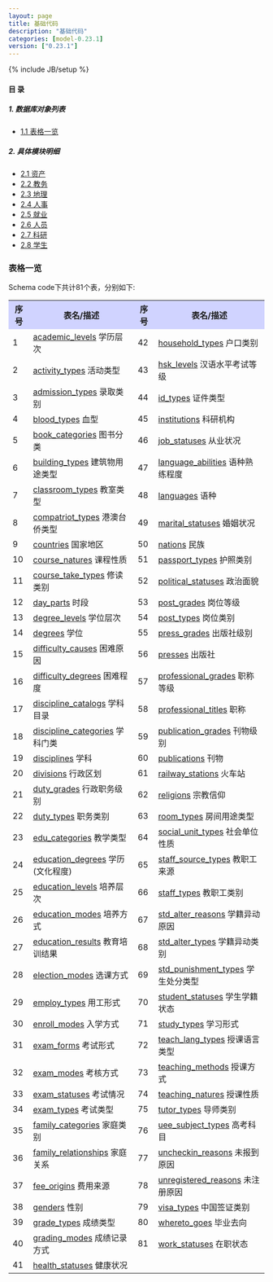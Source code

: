 ```yaml
---
layout: page
title: 基础代码 
description: "基础代码"
categories: [model-0.23.1]
version: ["0.23.1"]
---
```

{% include JB/setup %}

#### 目 录

##### 1. 数据库对象列表
  * [1.1 表格一览](index.html#表格一览)

##### 2. 具体模块明细
* [2.1 资产](asset.html)
* [2.2 教务](edu.html)
* [2.3 地理](geo.html)
* [2.4 人事](hr.html)
* [2.5 就业](job.html)
* [2.6 人员](person.html)
* [2.7 科研](sin.html)
* [2.8 学生](std.html)

### 表格一览
Schema code下共计81个表，分别如下:

<table class="table table-bordered table-striped table-condensed">
  <tr>
    <th style="background-color:#D0D3FF">序号</th>
    <th style="background-color:#D0D3FF">表名/描述</th>
    <th style="background-color:#D0D3FF">序号</th>
    <th style="background-color:#D0D3FF">表名/描述</th>
  </tr>
  <tr>
    <td>1</td>
    <td><a href="edu.html#表格-academic_levels-学历层次">academic_levels</a> 学历层次</td>
    <td>42</td>
    <td><a href="person.html#表格-household_types-户口类别">household_types</a> 户口类别</td>
  </tr>
  <tr>
    <td>2</td>
    <td><a href="edu.html#表格-activity_types-活动类型">activity_types</a> 活动类型</td>
    <td>43</td>
    <td><a href="edu.html#表格-hsk_levels-汉语水平考试等级">hsk_levels</a> 汉语水平考试等级</td>
  </tr>
  <tr>
    <td>3</td>
    <td><a href="edu.html#表格-admission_types-录取类别">admission_types</a> 录取类别</td>
    <td>44</td>
    <td><a href="person.html#表格-id_types-证件类型">id_types</a> 证件类型</td>
  </tr>
  <tr>
    <td>4</td>
    <td><a href="person.html#表格-blood_types-血型">blood_types</a> 血型</td>
    <td>45</td>
    <td><a href="edu.html#表格-institutions-科研机构">institutions</a> 科研机构</td>
  </tr>
  <tr>
    <td>5</td>
    <td><a href="sin.html#表格-book_categories-图书分类">book_categories</a> 图书分类</td>
    <td>46</td>
    <td><a href="person.html#表格-job_statuses-从业状况">job_statuses</a> 从业状况</td>
  </tr>
  <tr>
    <td>6</td>
    <td><a href="asset.html#表格-building_types-建筑物用途类型">building_types</a> 建筑物用途类型</td>
    <td>47</td>
    <td><a href="edu.html#表格-language_abilities-语种熟练程度">language_abilities</a> 语种熟练程度</td>
  </tr>
  <tr>
    <td>7</td>
    <td><a href="edu.html#表格-classroom_types-教室类型">classroom_types</a> 教室类型</td>
    <td>48</td>
    <td><a href="edu.html#表格-languages-语种">languages</a> 语种</td>
  </tr>
  <tr>
    <td>8</td>
    <td><a href="person.html#表格-compatriot_types-港澳台侨类型">compatriot_types</a> 港澳台侨类型</td>
    <td>49</td>
    <td><a href="person.html#表格-marital_statuses-婚姻状况">marital_statuses</a> 婚姻状况</td>
  </tr>
  <tr>
    <td>9</td>
    <td><a href="geo.html#表格-countries-国家地区">countries</a> 国家地区</td>
    <td>50</td>
    <td><a href="person.html#表格-nations-民族">nations</a> 民族</td>
  </tr>
  <tr>
    <td>10</td>
    <td><a href="edu.html#表格-course_natures-课程性质">course_natures</a> 课程性质</td>
    <td>51</td>
    <td><a href="person.html#表格-passport_types-护照类别">passport_types</a> 护照类别</td>
  </tr>
  <tr>
    <td>11</td>
    <td><a href="edu.html#表格-course_take_types-修读类别">course_take_types</a> 修读类别</td>
    <td>52</td>
    <td><a href="person.html#表格-political_statuses-政治面貌">political_statuses</a> 政治面貌</td>
  </tr>
  <tr>
    <td>12</td>
    <td><a href="edu.html#表格-day_parts-时段">day_parts</a> 时段</td>
    <td>53</td>
    <td><a href="job.html#表格-post_grades-岗位等级">post_grades</a> 岗位等级</td>
  </tr>
  <tr>
    <td>13</td>
    <td><a href="edu.html#表格-degree_levels-学位层次">degree_levels</a> 学位层次</td>
    <td>54</td>
    <td><a href="job.html#表格-post_types-岗位类别">post_types</a> 岗位类别</td>
  </tr>
  <tr>
    <td>14</td>
    <td><a href="edu.html#表格-degrees-学位">degrees</a> 学位</td>
    <td>55</td>
    <td><a href="sin.html#表格-press_grades-出版社级别">press_grades</a> 出版社级别</td>
  </tr>
  <tr>
    <td>15</td>
    <td><a href="person.html#表格-difficulty_causes-困难原因">difficulty_causes</a> 困难原因</td>
    <td>56</td>
    <td><a href="sin.html#表格-presses-出版社">presses</a> 出版社</td>
  </tr>
  <tr>
    <td>16</td>
    <td><a href="person.html#表格-difficulty_degrees-困难程度">difficulty_degrees</a> 困难程度</td>
    <td>57</td>
    <td><a href="job.html#表格-professional_grades-职称等级">professional_grades</a> 职称等级</td>
  </tr>
  <tr>
    <td>17</td>
    <td><a href="edu.html#表格-discipline_catalogs-学科目录">discipline_catalogs</a> 学科目录</td>
    <td>58</td>
    <td><a href="job.html#表格-professional_titles-职称">professional_titles</a> 职称</td>
  </tr>
  <tr>
    <td>18</td>
    <td><a href="edu.html#表格-discipline_categories-学科门类">discipline_categories</a> 学科门类</td>
    <td>59</td>
    <td><a href="sin.html#表格-publication_grades-刊物级别">publication_grades</a> 刊物级别</td>
  </tr>
  <tr>
    <td>19</td>
    <td><a href="edu.html#表格-disciplines-学科">disciplines</a> 学科</td>
    <td>60</td>
    <td><a href="sin.html#表格-publications-刊物">publications</a> 刊物</td>
  </tr>
  <tr>
    <td>20</td>
    <td><a href="geo.html#表格-divisions-行政区划">divisions</a> 行政区划</td>
    <td>61</td>
    <td><a href="geo.html#表格-railway_stations-火车站">railway_stations</a> 火车站</td>
  </tr>
  <tr>
    <td>21</td>
    <td><a href="job.html#表格-duty_grades-行政职务级别">duty_grades</a> 行政职务级别</td>
    <td>62</td>
    <td><a href="person.html#表格-religions-宗教信仰">religions</a> 宗教信仰</td>
  </tr>
  <tr>
    <td>22</td>
    <td><a href="job.html#表格-duty_types-职务类别">duty_types</a> 职务类别</td>
    <td>63</td>
    <td><a href="asset.html#表格-room_types-房间用途类型">room_types</a> 房间用途类型</td>
  </tr>
  <tr>
    <td>23</td>
    <td><a href="edu.html#表格-edu_categories-教学类型">edu_categories</a> 教学类型</td>
    <td>64</td>
    <td><a href="job.html#表格-social_unit_types-社会单位性质">social_unit_types</a> 社会单位性质</td>
  </tr>
  <tr>
    <td>24</td>
    <td><a href="edu.html#表格-education_degrees-学历(文化程度)">education_degrees</a> 学历(文化程度)</td>
    <td>65</td>
    <td><a href="hr.html#表格-staff_source_types-教职工来源">staff_source_types</a> 教职工来源</td>
  </tr>
  <tr>
    <td>25</td>
    <td><a href="edu.html#表格-education_levels-培养层次">education_levels</a> 培养层次</td>
    <td>66</td>
    <td><a href="hr.html#表格-staff_types-教职工类别">staff_types</a> 教职工类别</td>
  </tr>
  <tr>
    <td>26</td>
    <td><a href="edu.html#表格-education_modes-培养方式">education_modes</a> 培养方式</td>
    <td>67</td>
    <td><a href="std.html#表格-std_alter_reasons-学籍异动原因">std_alter_reasons</a> 学籍异动原因</td>
  </tr>
  <tr>
    <td>27</td>
    <td><a href="edu.html#表格-education_results-教育培训结果">education_results</a> 教育培训结果</td>
    <td>68</td>
    <td><a href="std.html#表格-std_alter_types-学籍异动类别">std_alter_types</a> 学籍异动类别</td>
  </tr>
  <tr>
    <td>28</td>
    <td><a href="edu.html#表格-election_modes-选课方式">election_modes</a> 选课方式</td>
    <td>69</td>
    <td><a href="std.html#表格-std_punishment_types-学生处分类型">std_punishment_types</a> 学生处分类型</td>
  </tr>
  <tr>
    <td>29</td>
    <td><a href="hr.html#表格-employ_types-用工形式">employ_types</a> 用工形式</td>
    <td>70</td>
    <td><a href="std.html#表格-student_statuses-学生学籍状态">student_statuses</a> 学生学籍状态</td>
  </tr>
  <tr>
    <td>30</td>
    <td><a href="edu.html#表格-enroll_modes-入学方式">enroll_modes</a> 入学方式</td>
    <td>71</td>
    <td><a href="edu.html#表格-study_types-学习形式">study_types</a> 学习形式</td>
  </tr>
  <tr>
    <td>31</td>
    <td><a href="edu.html#表格-exam_forms-考试形式">exam_forms</a> 考试形式</td>
    <td>72</td>
    <td><a href="edu.html#表格-teach_lang_types-授课语言类型">teach_lang_types</a> 授课语言类型</td>
  </tr>
  <tr>
    <td>32</td>
    <td><a href="edu.html#表格-exam_modes-考核方式">exam_modes</a> 考核方式</td>
    <td>73</td>
    <td><a href="edu.html#表格-teaching_methods-授课方式">teaching_methods</a> 授课方式</td>
  </tr>
  <tr>
    <td>33</td>
    <td><a href="edu.html#表格-exam_statuses-考试情况">exam_statuses</a> 考试情况</td>
    <td>74</td>
    <td><a href="edu.html#表格-teaching_natures-授课性质">teaching_natures</a> 授课性质</td>
  </tr>
  <tr>
    <td>34</td>
    <td><a href="edu.html#表格-exam_types-考试类型">exam_types</a> 考试类型</td>
    <td>75</td>
    <td><a href="job.html#表格-tutor_types-导师类别">tutor_types</a> 导师类别</td>
  </tr>
  <tr>
    <td>35</td>
    <td><a href="person.html#表格-family_categories-家庭类别">family_categories</a> 家庭类别</td>
    <td>76</td>
    <td><a href="std.html#表格-uee_subject_types-高考科目">uee_subject_types</a> 高考科目</td>
  </tr>
  <tr>
    <td>36</td>
    <td><a href="person.html#表格-family_relationships-家庭关系">family_relationships</a> 家庭关系</td>
    <td>77</td>
    <td><a href="std.html#表格-uncheckin_reasons-未报到原因">uncheckin_reasons</a> 未报到原因</td>
  </tr>
  <tr>
    <td>37</td>
    <td><a href="std.html#表格-fee_origins-费用来源">fee_origins</a> 费用来源</td>
    <td>78</td>
    <td><a href="std.html#表格-unregistered_reasons-未注册原因">unregistered_reasons</a> 未注册原因</td>
  </tr>
  <tr>
    <td>38</td>
    <td><a href="person.html#表格-genders-性别">genders</a> 性别</td>
    <td>79</td>
    <td><a href="person.html#表格-visa_types-中国签证类别">visa_types</a> 中国签证类别</td>
  </tr>
  <tr>
    <td>39</td>
    <td><a href="edu.html#表格-grade_types-成绩类型">grade_types</a> 成绩类型</td>
    <td>80</td>
    <td><a href="std.html#表格-whereto_goes-毕业去向">whereto_goes</a> 毕业去向</td>
  </tr>
  <tr>
    <td>40</td>
    <td><a href="edu.html#表格-grading_modes-成绩记录方式">grading_modes</a> 成绩记录方式</td>
    <td>81</td>
    <td><a href="hr.html#表格-work_statuses-在职状态">work_statuses</a> 在职状态</td>
  </tr>
  <tr>
    <td>41</td>
    <td><a href="person.html#表格-health_statuses-健康状况">health_statuses</a> 健康状况</td>
    <td></td>
    <td></td>
  </tr>
</table>

